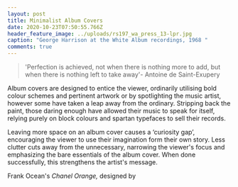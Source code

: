 ```yaml
---
layout: post
title: Minimalist Album Covers
date: 2020-10-23T07:50:55.766Z
header_feature_image: ../uploads/rs197_wa_press_13-lpr.jpg
caption: "George Harrison at the White Album recordings, 1968 "
comments: true
---
```

>  'Perfection is achieved, not when there is nothing more to add, but when there is nothing left to take away'- Antoine de Saint-Exupery 

Album covers are designed to entice the viewer, ordinarily utilising bold colour schemes and pertinent artwork or by spotlighting the music artist, however some have taken a leap away from the ordinary. Stripping back the paint, those daring enough have allowed their music to speak for itself, relying purely on block colours and spartan typefaces to sell their records.

Leaving more space on an album cover causes a ‘curiosity gap’, encouraging the viewer to use their imagination form their own story. Less clutter cuts away from the unnecessary, narrowing the viewer's focus and emphasizing the bare essentials of the album cover. When done successfully, this strengthens the artist's message. 

>

Frank Ocean's *Chanel Orange,* designed by